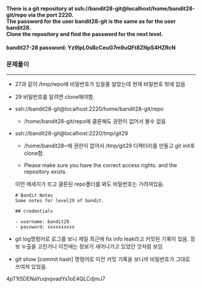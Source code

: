 #### There is a git repository at ssh://bandit28-git@localhost/home/bandit28-git/repo via the port 2220. </br>The password for the user bandit28-git is the same as for the user bandit28. </br>Clone the repository and find the password for the next level.

#### bandit27-28 password: Yz9IpL0sBcCeuG7m9uQFt8ZNpS4HZRcN

### 문제풀이
---
* 27과 같이 /tmp/repo에 비밀번호가 있을줄 알았는데 현재 비밀번호 밖에 없음

* 29 비밀번호를 알려면 clone해야함.

* ssh://bandit28-git@localhost:2220/home/bandit28-git/repo

    - /home/bandit28-git/repo에 클론해도 권한이 없어서 볼수 없음

* ssh://bandit28-git@localhost:2220/tmp/git29

    - /home/bandit28~에 권한이 없어서 /tmp/git29 디렉터리를 만들고 git init후 clone함.

    - Please make sure you have the correct access rights. and the repository exists.

    이런 메세지가 뜨고 클론된 repo폴더를 봐도 비밀번호는 가려져있음.

    ```
    # Bandit Notes
    Some notes for level29 of bandit.

    ## credentials

    - username: bandit29
    - password: xxxxxxxxxx
    ```

* git log명령어로 로그를 보니 제일 최근에 fix info leak라고 커밋된 기록이 있음. 정보 누출을 고친거니 이전에는 정보가 새어나가고 있었던 것처럼 보임

* git show [commit hash] 명령어로 이전 커밋 기록을 보니까 비밀번호가 그대로 쓰여져 있었음.

4pT1t5DENaYuqnqvadYs1oE4QLCdjmJ7